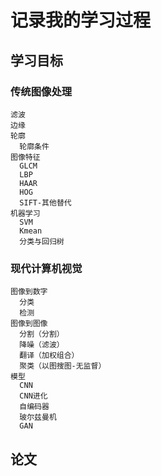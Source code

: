 # 记录我的学习过程
## 学习目标
### 传统图像处理
```
滤波
边缘
轮廓
  轮廓条件
图像特征
  GLCM
  LBP
  HAAR
  HOG
  SIFT-其他替代
机器学习
  SVM
  Kmean
  分类与回归树
```
### 现代计算机视觉
```
图像到数字
  分类
  检测
图像到图像
  分割（分割）
  降噪（滤波）
  翻译（加权组合）
  聚类（以图搜图-无监督）
模型
  CNN
  CNN进化
  自编码器
  玻尔兹曼机
  GAN

```
## 论文
## 
